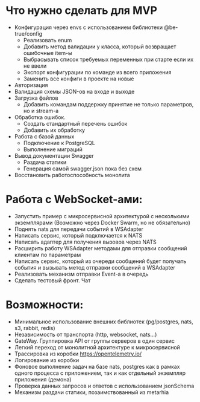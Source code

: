 # Что нужно сделать для MVP
- Конфигурация через envs с использованием библиотеки  @be-true/config
    - Реализовать enum
    - Добавить метод валидации у класса, который возвращает ошибочные item-ы
    - Выбрасывать список требуемых переменных при старте если их не ввели
    - Экспорт конфигурации по команде из всего приложения
    - Заменить все конфиги в проекте на новые
- Авторизация
- Валидация схемы JSON-ов на входе и выходе
- Загрузка файлов
    - Добавить командам поддержку принятие не только параметров, но и stream-а
- Обработка ошибок.
    - Создать стандартный перечень ошибок
    - Добавить их обработку
- Работа с базой данных
    - Подключение к PostgreSQL
    - Выполнение миграций
- Вывод документации Swagger
    - Раздача статики
    - Генерация самой swagger.json пока без схем
- Восстановить работоспособность монолита

# Работа с WebSocket-ами:
- Запустить пример с микросервисной архитектурой с несколькими экземплярами (Возможно через Docker Swarm, но не обязательно)
- Поднять nats для передачи событий в WSAdapter
- Написать сервис, который подключается к NATS
- Написать адаптер для получения вызовов через NATS
- Расширить работу WSAdapter методами для отправки сообщений клиентам по параметрам
- Написать сервис, который из очереди сообщений будет получать события и вызывать метод отправки сообщений в WSAdapter
- Реализовать механизм отправки Event-а в очередь
- Сделать тестовый фронт. Чат

# Возможности:
- Минимальное использование внешних библиотек (pg/postgres, nats, s3, rabbit, redis)
- Независимость от транспорта (http, websocket, nats...)
- GateWay. Группировка API от группы серверов в один сервис
- Легкий переход от монолитной архитектуре к микросервисной
- Трассировка из коробки https://opentelemetry.io/
- Логирование из коробки
- Фоновое выполнение задач на базе nats, postgres как в рамках одного процесса с приложением, так и как отдельный экземпляр приложения (демона)
- Проверка данных запросов и ответов с использованием jsonSchema
- Механизм раздачи статики, позаимствованный из metarhia
